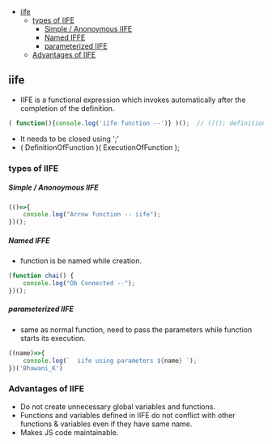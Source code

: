 - [iife](#iife)
  - [types of IIFE](#types-of-iife)
      - [Simple / Anonoymous IIFE](#simple--anonoymous-iife)
      - [Named IFFE](#named-iffe)
      - [parameterized IIFE](#parameterized-iife)
  - [Advantages of IIFE](#advantages-of-iife)


## iife

- IIFE is a functional expression which invokes automatically  after the completion of the definition.

```javascript
( function(){console.log('iife function --')} )();  // ()(); definition,Execution
```
* It needs to be closed using ';'
* ( DefinitionOfFunction )( ExecutionOfFunction );

### types of IIFE
##### Simple / Anonoymous IIFE
```javascript
(()=>{
    console.log("Arrow function -- iife");
})();
```
##### Named IFFE
- function is be named while creation.
```javascript
(function chai() {
    console.log("Db Connected --");
})();
```
##### parameterized IIFE
- same as normal function, need to pass the parameters while function starts its execution.
```javascript
((name)=>{
    console.log(`  iife using parameters ${name} `);
})('Bhawani_K')
```

### Advantages of IIFE
- Do not create unnecessary global variables and functions.
- Functions and variables defined in IIFE do not conflict with other functions & variables even if they have same name.
- Makes JS code maintainable.

